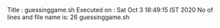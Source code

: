 Title : guessinggame.sh
Executed on : Sat Oct  3 18:49:15 IST 2020
No of lines and file name is: 26 guessinggame.sh
